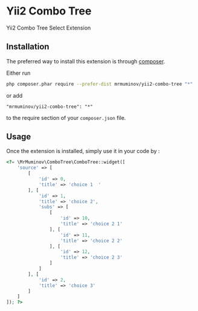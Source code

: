 Yii2 Combo Tree
===============
Yii2 Combo Tree Select Extension

Installation
------------

The preferred way to install this extension is through [composer](http://getcomposer.org/download/).

Either run

```bash
php composer.phar require --prefer-dist mrmuminov/yii2-combo-tree "*"
```

or add

```
"mrmuminov/yii2-combo-tree": "*"
```

to the require section of your `composer.json` file.


Usage
-----

Once the extension is installed, simply use it in your code by  :

```php
<?= \MrMuminov\ComboTree\ComboTree::widget([
    'source' => [
        [
            'id' => 0,
            'title' => 'choice 1  '
        ], [
            'id' => 1,
            'title' => 'choice 2',
            'subs' => [
                [
                    'id' => 10,
                    'title' => 'choice 2 1'
                ], [
                    'id' => 11,
                    'title' => 'choice 2 2'
                ], [
                    'id' => 12,
                    'title' => 'choice 2 3'
                ]
            ]
        ], [
            'id' => 2,
            'title' => 'choice 3'
        ]
    ]
]); ?>
```
